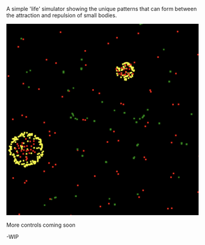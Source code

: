 A simple 'life' simulator showing the unique patterns that can form between the attraction and repulsion of small bodies.

![yelo.png](yelo.png)

More controls coming soon

-WIP